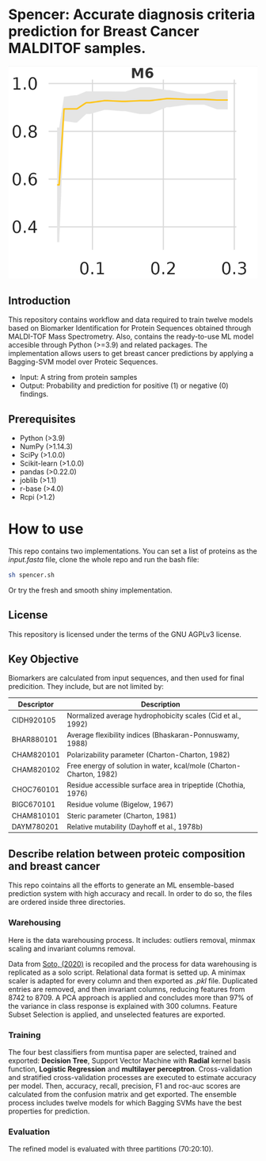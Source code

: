 # Spencer: Accurate diagnosis criteria prediction for Breast Cancer MALDITOF samples.

![Performance plot of the ensemble model](./performance.png)

## Introduction
This repository contains workflow and data required to train twelve models based on Biomarker Identification for Protein Sequences obtained through MALDI-TOF Mass Spectrometry. Also, contains the ready-to-use ML model accesible through Python (>=3.9) and related packages. The implementation allows users to get breast cancer predictions by applying a Bagging-SVM model over Proteic Sequences. 

* Input: A string from protein samples 
* Output: Probability and prediction for positive (1) or negative (0) findings. 

## Prerequisites

* Python (>3.9)
* NumPy (>1.14.3)
* SciPy (>1.0.0)
* Scikit-learn (>1.0.0)
* pandas (>0.22.0)
* joblib (>1.1)
* r-base (>4.0)
* Rcpi (>1.2)

# How to use

This repo contains two implementations. You can set a list of proteins as the *input.fasta* file, clone the whole repo and run the bash file:

```bash
sh spencer.sh
```
Or try the fresh and smooth shiny implementation.



## License

This repository is licensed under the terms of the GNU AGPLv3 license.

## Key Objective

Biomarkers are calculated from input sequences, and then used for final predicition. They include, but are not limited by:

| Descriptor         | Description                                                  |
|----------------|--------------------------------------------------------------|
| CIDH920105     | Normalized average hydrophobicity scales (Cid et al., 1992)  |
| BHAR880101     | Average flexibility indices (Bhaskaran-Ponnuswamy, 1988)    |
| CHAM820101     | Polarizability parameter (Charton-Charton, 1982)            |
| CHAM820102     | Free energy of solution in water, kcal/mole (Charton-Charton, 1982) |
| CHOC760101     | Residue accessible surface area in tripeptide (Chothia, 1976)|
| BIGC670101     | Residue volume (Bigelow, 1967)                               |
| CHAM810101     | Steric parameter (Charton, 1981)                             |
| DAYM780201     | Relative mutability (Dayhoff et al., 1978b)                  |

## Describe relation between proteic composition and breast cancer 

This repo cointains all the efforts to generate an ML ensemble-based prediction system with high accuracy and recall. In order to do so, the files are ordered inside three directories. 

### Warehousing
Here is the data warehousing process. It includes: outliers removal, minmax scaling and invariant columns removal. 

Data from [Soto, (2020)](https://github.com/muntisa/neural-networks-for-breast-cancer-proteins/tree/master/datasets) is recopiled and the process for data warehousing is replicated as a solo script. Relational data format is setted up. A minimax scaler is adapted for every column and then exported as *.pkl* file. Duplicated entries are removed, and then invariant columns, reducing features from 8742 to 8709. A PCA approach is applied and concludes more than 97% of the variance in class response is explained with 300 columns. Feature Subset Selection is applied, and unselected features are exported.   

### Training

The four best classifiers from muntisa paper are selected, trained and exported: **Decision Tree**, Support Vector Machine with **Radial** kernel basis function, **Logistic Regression** and **multilayer perceptron**. Cross-validation and stratified cross-validation processes are executed to estimate accuracy per model. Then, accuracy, recall, precision, F1 and roc-auc scores are calculated from the confusion matrix and get exported. The ensemble process includes twelve models for which Bagging SVMs have the best properties for prediction. 

### Evaluation

The refined model is evaluated with three partitions (70:20:10). 

